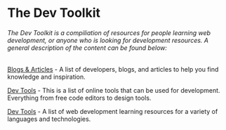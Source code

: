 # The Dev Toolkit

###### The Dev Toolkit is a compiliation of resources for people learning web development, or anyone who is looking for development resources. A general description of the content can be found below:

[Blogs & Articles](https://github.com/benreckas/the-dev-toolkit/blob/master/blogs-and-articles.md) - A list of developers, blogs, and articles to help you find knowledge and inspiration.

[Dev Tools](https://github.com/benreckas/the-dev-toolkit/blob/master/dev-tools.md) - This is a list of online tools that can be used for development. Everything from free code editors to design tools.

[Dev Tools](https://github.com/benreckas/the-dev-toolkit/blob/master/learning-resources.md) - A list of web development learning resources for a variety of languages and technologies.

